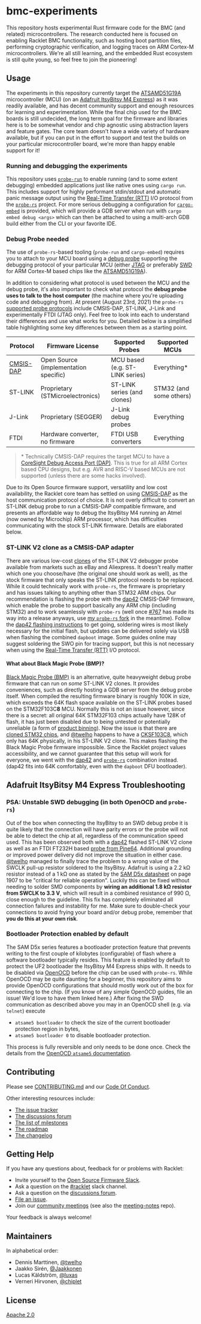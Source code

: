 # bmc-experiments

This repository hosts experimental Rust firmware code for the BMC (and related)
microcontrollers. The research conducted here is focused on enabling Racklet BMC
functionality, such as hosting boot partition files, performing cryptographic
verification, and logging traces on ARM Cortex-M microcontrollers. We're all
still learning, and the embedded Rust ecosystem is still quite young, so feel
free to join the pioneering!

## Usage

The experiments in this repository currently target the [ATSAMD51G19A]
microcontroller (MCU) (on an [Adafruit ItsyBitsy M4 Express]) as it was readily
available, and has decent community support and enough resources for learning
and experimentation. While the final chip used for the BMC boards is still
undecided, the long term goal for the firmware and libraries here is to be
somewhat vendor and chip agnostic using abstraction layers and feature gates.
The core team doesn't have a wide variety of hardware available, but if you can
put in the effort to support and test the builds on your particular
microcontroller board, we're more than happy enable support for it!

[ATSAMD51G19A]: https://www.microchip.com/en-us/product/ATSAMD51G19A

[Adafruit ItsyBitsy M4 Express]: https://www.adafruit.com/product/3800

### Running and debugging the experiments

This repository uses [`probe-run`] to enable running (and to some extent
debugging) embedded applications just like native ones using `cargo run`. This
includes support for highly performant stdin/stdout and automatic panic message
output using the [Real-Time Transfer (RTT)] I/O protocol from the [`probe-rs`]
project. For more serious debugging a configuration for [`cargo-embed`] is
provided, which will provide a GDB server when run with `cargo embed debug
<args>` which can then be attached to using a multi-arch GDB build either from
the CLI or your favorite IDE.

[`probe-rs`]: https://probe.rs/

[`probe-run`]: https://github.com/knurling-rs/probe-run

[`cargo-embed`]: https://github.com/probe-rs/cargo-embed

[Real-Time Transfer (RTT)]: https://github.com/probe-rs/probe-rs-rtt

### Debug Probe needed

The use of `probe-rs`-based tooling (`probe-run` and `cargo-embed`) requires you
to attach to your MCU board using a [debug probe] supporting the debugging
protocol of your particular MCU (either [JTAG] or preferably [SWD] for ARM
Cortex-M based chips like the [ATSAMD51G19A]).

In addition to considering what protocol is used between the MCU and the debug
probe, it's also important to check what protocol the **debug probe uses to talk
to the host computer** (the machine where you're uploading code and debugging
from). At present (August 23rd, 2021) the `probe-rs` [supported probe protocols]
include CMSIS-DAP, ST-LINK, J-Link and experimentally FTDI (JTAG only). Feel
free to look into each to understand their differences and use what works for
you. Detailed below is a simplified table highlighting some key differences
between them as a starting point.

| Protocol    | Firmware License                      | Supported Probes                | Supported MCUs          |
|-------------|---------------------------------------|---------------------------------|-------------------------|
| [CMSIS-DAP] | Open Source (implementation specific) | MCU based (e.g. ST-LINK series) | Everything*             |
| ST-LINK     | Proprietary (STMicroelectronics)      | ST-LINK series (and clones)     | STM32 (and some others) |
| J-Link      | Proprietary (SEGGER)                  | J-Link debug probes             | Everything              |
| FTDI        | Hardware converter, no firmware       | FTDI USB converters             | Everything              |

> \* Technically CMSIS-DAP requires the target MCU to have a [CoreSight Debug
> Access Port (DAP)]. This is true for all ARM Cortex based CPU designs, but
> e.g. AVR and RISC-V based MCUs are not supported (unless there are some hacks
> involved).

Due to its Open Source firmware support, versatility and low cost availability,
the Racklet core team has settled on using [CMSIS-DAP] as the host communication
protocol of choice. It is not overly difficult to convert an ST-LINK debug probe
to run a CMSIS-DAP compatible firmware, and presents an affordable way to debug
the ItsyBitsy M4 running an Atmel (now owned by Microchip) ARM processor, which
has difficulties communicating with the stock ST-LINK firmware. Details are
elaborated below.

[debug probe]: https://developer.arm.com/tools-and-software/embedded/debug-probes

[JTAG]: https://en.wikipedia.org/wiki/JTAG

[SWD]: https://developer.arm.com/architectures/cpu-architecture/debug-visibility-and-trace/coresight-architecture/serial-wire-debug

[supported probe protocols]: https://github.com/probe-rs/probe-rs/tree/master/probe-rs/src/probe

[CMSIS-DAP]: https://arm-software.github.io/CMSIS_5/DAP/html/index.html

[CoreSight Debug Access Port (DAP)]: https://developer.arm.com/documentation/102585/0000/what-is-a-debug-access-port

### ST-LINK V2 clone as a CMSIS-DAP adapter

There are various low-cost [clones] of the ST-LINK V2 debugger probe available
from markets such as eBay and Aliexpress. It doesn't really matter which one you
choose/have (the original one should work as well), as the stock firmware that
only speaks the ST-LINK protocol needs to be replaced. While it could
technically work with `probe-rs`, the firmware is proprietary and has issues
talking to anything other than STM32 ARM chips. Our recommendation is flashing
the probe with the [dap42] CMSIS-DAP firmware, which enable the probe to support
basically any ARM chip (including STM32) and to work seamlessly with `probe-rs`
(well once [#767] has made its way into a release anyways, use [my `probe-rs`
fork] in the meantime). Follow the [dap42 flashing instructions] to get going,
soldering wires is most likely necessary for the initial flash, but updates can
be delivered solely via USB when flashing the combined `dapboot` image. Some
guides online may suggest soldering the SWO pin for tracing support, but this is
not necessary when using the [Real-Time Transfer (RTT)] I/O protocol.

[clones]: https://wiki.cuvoodoo.info/doku.php?id=jtag

[dap42]: https://github.com/devanlai/dap42

[#767]: https://github.com/probe-rs/probe-rs/pull/767

[my `probe-rs` fork]: https://github.com/twelho/probe-rs

[dap42 flashing instructions]: https://github.com/devanlai/dap42/blob/master/FLASHING.md

#### What about Black Magic Probe (BMP)?

[Black Magic Probe (BMP)] is an alternative, quite heavyweight debug probe
firmware that can run on *some* ST-LINK V2 clones. It provides conveniences,
such as directly hosting a GDB server from the debug probe itself. When compiled
the resulting firmware binary is roughly 100K in size, which exceeds the 64K
flash space available on the ST-LINK probes based on the STM32F103C**8** MCU.
Normally this is not an issue however, since there is a secret: all original 64K
STM32F103 chips actually have 128K of flash, it has just been disabled due to
being untested or potentially unreliable (a form of [product binning]). Now the
issue is that there are [cloned STM32 chips], and [@twelho] happens to have
a [CKSF103C8], which only has 64K physically, in his ST-LINK V2 clone. This
makes flashing the Black Magic Probe firmware impossible. Since the Racklet
project values accessibility, and we cannot guarantee that this setup will work
for everyone, we went with the [dap42] and [`probe-rs`] combination instead.
(dap42 fits into 64K comfortably, even with the `dapboot` DFU bootloader).

[Black Magic Probe (BMP)]: https://github.com/blacksphere/blackmagic

[product binning]: https://en.wikipedia.org/wiki/Product_binning

[cloned STM32 chips]: https://hackaday.com/2020/10/22/stm32-clones-the-good-the-bad-and-the-ugly/

[@twelho]: https://github.com/twelho

[CKSF103C8]: https://wtechk.com/CKS32F103.pdf

## Adafruit ItsyBitsy M4 Express Troubleshooting

### PSA: Unstable SWD debugging (in both OpenOCD and `probe-rs`)

Out of the box when connecting the ItsyBitsy to an SWD debug probe it is quite
likely that the connection will have parity errors or the probe will not be able
to detect the chip at all, regardless of the communication speed used. This has
been observed both with a [dap42] flashed ST-LINK V2 clone as well as an FTDI
FT232H based [probe from Pine64]. Additional grounding or improved power
delivery did not improve the situation in either case. [@twelho] managed to
finally trace the problem to a wrong value of the SWCLK pull-up resistor
soldered to the ItsyBitsy. Adafruit is using a 2.2 kΩ resistor instead of a 1 kΩ
one as stated by the [SAM D5x datasheet] on page 1907 to be "critical for
reliable operation". Luckily this can be fixed without needing to solder SMD
components by **wiring an additional 1.8 kΩ resistor from SWCLK to 3.3 V**,
which will result in a combined resistance of 990 Ω, close enough to the
guideline. This fix has completely eliminated all connection failures and
instability for me. Make sure to double-check your connections to avoid frying
your board and/or debug probe, remember that **you do this at your own risk**.

[probe from Pine64]: https://pine64.com/product/usb-jtag-adapter/

[SAM D5x datasheet]: https://www.microchip.com/content/dam/mchp/documents/MCU32/ProductDocuments/DataSheets/SAM_D5x_E5x_Family_Data_Sheet_DS60001507G.pdf

### Bootloader Protection enabled by default

The SAM D5x series features a bootloader protection feature that prevents
writing to the first couple of kilobytes (configurable) of flash where a
software bootloader typically resides. This feature is enabled by default to
protect the UF2 bootloader the ItsyBitsy M4 Express ships with. It needs to be
disabled via [OpenOCD] before the chip can be used with `probe-rs`. While
OpenOCD may be quite daunting for a beginner, this repository aims to provide
OpenOCD configurations that should mostly work out of the box for connecting to
the chip. (If you know of any simple OpenOCD guides, file an issue! We'd love to
have them linked here.) After fixing the SWD communication as described above
you may in an OpenOCD shell (e.g. via `telnet`) execute

- `atsame5 bootloader` to check the size of the current bootloader protection
  region in bytes,
- `atsame5 bootloader 0` to disable bootloader protection.

This process is fully reversible and only needs to be done once. Check the
details from the [OpenOCD `atsame5` documentation].

[OpenOCD]: http://openocd.org/

[OpenOCD `atsame5` documentation]: http://openocd.org/doc/html/Flash-Commands.html#atsame5

## Contributing

Please see [CONTRIBUTING.md](CONTRIBUTING.md) and
our [Code Of Conduct](CODE_OF_CONDUCT.md).

Other interesting resources include:

- [The issue tracker](https://github.com/racklet/racklet/issues)
- [The discussions forum](https://github.com/racklet/racklet/discussions)
- [The list of milestones](https://github.com/racklet/racklet/milestones)
- [The roadmap](https://github.com/orgs/racklet/projects/1)
- [The changelog](https://github.com/racklet/racklet/blob/main/CHANGELOG.md)

## Getting Help

If you have any questions about, feedback for or problems with Racklet:

- Invite yourself to the [Open Source Firmware Slack](https://slack.osfw.dev/).
- Ask a question on the [#racklet](https://osfw.slack.com/messages/racklet/)
  slack channel.
- Ask a question on
  the [discussions forum](https://github.com/racklet/racklet/discussions).
- [File an issue](https://github.com/racklet/racklet/issues/new).
- Join our [community meetings](https://hackmd.io/@racklet/Sk8jHHc7_) (see also
  the [meeting-notes](https://github.com/racklet/meeting-notes) repo).

Your feedback is always welcome!

## Maintainers

In alphabetical order:

- Dennis Marttinen, [@twelho](https://github.com/twelho)
- Jaakko Sirén, [@Jaakkonen](https://github.com/Jaakkonen)
- Lucas Käldström, [@luxas](https://github.com/luxas)
- Verneri Hirvonen, [@chiplet](https://github.com/chiplet)

## License

[Apache 2.0](LICENSE)
